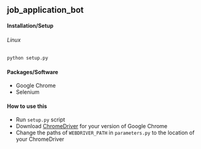 ## job_application_bot

#### Installation/Setup
###### Linux
```bash
python setup.py
```
#### Packages/Software
- Google Chrome
- Selenium


#### How to use this
- Run `setup.py` script
- Download [ChromeDriver](https://chromedriver.chromium.org/downloads) for your version of Google Chrome
- Change the paths of `WEBDRIVER_PATH` in `parameters.py` to the location of your ChromeDriver
